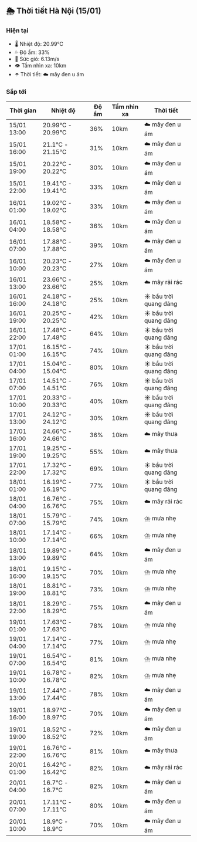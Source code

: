 ## 🌦️ Thời tiết Hà Nội (15/01)

### Hiện tại

- 🌡️ Nhiệt độ: 20.99℃
- 💦 Độ ẩm: 33%
- 💨 Sức gió: 6.13m/s
- 👁️ Tầm nhìn xa: 10km
- ☂️ Thời tiết: ☁️ mây đen u ám

### Sắp tới

| Thời gian | Nhiệt độ | Độ ẩm | Tầm nhìn xa | Thời tiết |
| --- | --- | --- | --- | --- |
| 15/01 13:00 | 20.99℃ - 20.99℃ | 36% | 10km | ☁️ mây đen u ám |
| 15/01 16:00 | 21.1℃ - 21.15℃ | 31% | 10km | ☁️ mây đen u ám |
| 15/01 19:00 | 20.22℃ - 20.22℃ | 30% | 10km | ☁️ mây đen u ám |
| 15/01 22:00 | 19.41℃ - 19.41℃ | 33% | 10km | ☁️ mây đen u ám |
| 16/01 01:00 | 19.02℃ - 19.02℃ | 33% | 10km | ☁️ mây đen u ám |
| 16/01 04:00 | 18.58℃ - 18.58℃ | 36% | 10km | ☁️ mây đen u ám |
| 16/01 07:00 | 17.88℃ - 17.88℃ | 39% | 10km | ☁️ mây đen u ám |
| 16/01 10:00 | 20.23℃ - 20.23℃ | 27% | 10km | ☁️ mây đen u ám |
| 16/01 13:00 | 23.66℃ - 23.66℃ | 25% | 10km | ☁️ mây rải rác |
| 16/01 16:00 | 24.18℃ - 24.18℃ | 25% | 10km | ☀️ bầu trời quang đãng |
| 16/01 19:00 | 20.25℃ - 20.25℃ | 42% | 10km | ☀️ bầu trời quang đãng |
| 16/01 22:00 | 17.48℃ - 17.48℃ | 64% | 10km | ☀️ bầu trời quang đãng |
| 17/01 01:00 | 16.15℃ - 16.15℃ | 74% | 10km | ☀️ bầu trời quang đãng |
| 17/01 04:00 | 15.04℃ - 15.04℃ | 80% | 10km | ☀️ bầu trời quang đãng |
| 17/01 07:00 | 14.51℃ - 14.51℃ | 76% | 10km | ☀️ bầu trời quang đãng |
| 17/01 10:00 | 20.33℃ - 20.33℃ | 40% | 10km | ☀️ bầu trời quang đãng |
| 17/01 13:00 | 24.12℃ - 24.12℃ | 30% | 10km | ☀️ bầu trời quang đãng |
| 17/01 16:00 | 24.66℃ - 24.66℃ | 36% | 10km | ☁️ mây thưa |
| 17/01 19:00 | 19.25℃ - 19.25℃ | 55% | 10km | ☁️ mây thưa |
| 17/01 22:00 | 17.32℃ - 17.32℃ | 69% | 10km | ☀️ bầu trời quang đãng |
| 18/01 01:00 | 16.19℃ - 16.19℃ | 77% | 10km | ☀️ bầu trời quang đãng |
| 18/01 04:00 | 16.76℃ - 16.76℃ | 75% | 10km | ☁️ mây rải rác |
| 18/01 07:00 | 15.79℃ - 15.79℃ | 74% | 10km | ⛈️ mưa nhẹ |
| 18/01 10:00 | 17.14℃ - 17.14℃ | 66% | 10km | ⛈️ mưa nhẹ |
| 18/01 13:00 | 19.89℃ - 19.89℃ | 64% | 10km | ☁️ mây đen u ám |
| 18/01 16:00 | 19.15℃ - 19.15℃ | 70% | 10km | ⛈️ mưa nhẹ |
| 18/01 19:00 | 18.81℃ - 18.81℃ | 73% | 10km | ⛈️ mưa nhẹ |
| 18/01 22:00 | 18.29℃ - 18.29℃ | 75% | 10km | ☁️ mây đen u ám |
| 19/01 01:00 | 17.63℃ - 17.63℃ | 78% | 10km | ⛈️ mưa nhẹ |
| 19/01 04:00 | 17.14℃ - 17.14℃ | 77% | 10km | ⛈️ mưa nhẹ |
| 19/01 07:00 | 16.54℃ - 16.54℃ | 81% | 10km | ⛈️ mưa nhẹ |
| 19/01 10:00 | 16.78℃ - 16.78℃ | 82% | 10km | ⛈️ mưa nhẹ |
| 19/01 13:00 | 17.44℃ - 17.44℃ | 78% | 10km | ☁️ mây đen u ám |
| 19/01 16:00 | 18.97℃ - 18.97℃ | 70% | 10km | ☁️ mây đen u ám |
| 19/01 19:00 | 18.52℃ - 18.52℃ | 72% | 10km | ☁️ mây đen u ám |
| 19/01 22:00 | 16.76℃ - 16.76℃ | 81% | 10km | ☁️ mây thưa |
| 20/01 01:00 | 16.42℃ - 16.42℃ | 82% | 10km | ☁️ mây rải rác |
| 20/01 04:00 | 16.7℃ - 16.7℃ | 82% | 10km | ☁️ mây đen u ám |
| 20/01 07:00 | 17.11℃ - 17.11℃ | 80% | 10km | ☁️ mây đen u ám |
| 20/01 10:00 | 18.9℃ - 18.9℃ | 70% | 10km | ☁️ mây đen u ám |
